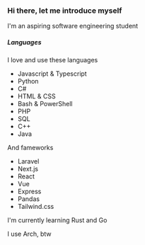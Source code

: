 ### Hi there, let me introduce myself

I'm an aspiring software engineering student

##### Languages

I love and use these languages

- Javascript & Typescript
- Python
- C#
- HTML & CSS
- Bash & PowerShell
- PHP
- SQL
- C++
- Java

And fameworks

- Laravel
- Next.js
- React
- Vue
- Express
- Pandas
- Tailwind.css

I'm currently learning Rust and Go

I use Arch, btw

